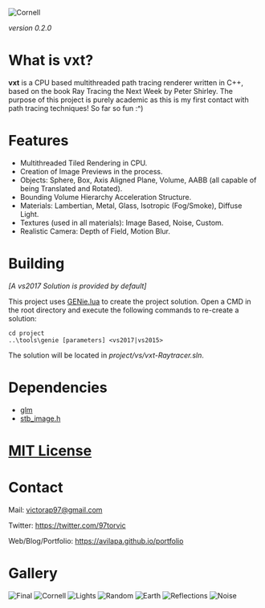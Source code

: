 ![Cornell](/assets/textures/readme/output_cornell_smoke_scene_500spp.jpg)

_version 0.2.0_

# What is vxt?

__vxt__ is a CPU based multithreaded path tracing renderer written in C++, based on the book Ray Tracing the Next Week by Peter Shirley. The purpose of this project is purely academic as this is my first contact with path tracing techniques! So far so fun :^) 

# Features

- Multithreaded Tiled Rendering in CPU.
- Creation of Image Previews in the process.
- Objects: Sphere, Box, Axis Aligned Plane, Volume, AABB (all capable of being Translated and Rotated).
- Bounding Volume Hierarchy Acceleration Structure.
- Materials: Lambertian, Metal, Glass, Isotropic (Fog/Smoke), Diffuse Light.
- Textures (used in all materials): Image Based, Noise, Custom.
- Realistic Camera: Depth of Field, Motion Blur.


# Building

_[A vs2017 Solution is provided by default]_

This project uses [GENie.lua](https://github.com/bkaradzic/GENie) to create the project solution. Open a CMD in the root directory and execute the following commands to re-create a solution:

	cd project
	..\tools\genie [parameters] <vs2017|vs2015>
	
The solution will be located in _project/vs/vxt-Raytracer.sln_.
  
# Dependencies

- [glm](https://github.com/g-truc/glm)
- [stb_image.h](https://github.com/nothings/stb)
  
# [MIT License](/LICENSE)

# Contact

Mail: victorap97@gmail.com

Twitter: https://twitter.com/97torvic

Web/Blog/Portfolio: https://avilapa.github.io/portfolio

# Gallery

![Final](/assets/textures/readme/output_final_scene_1000spp.jpg)
![Cornell](/assets/textures/readme/output_cornell_smoke_scene_500spp.jpg)
![Lights](/assets/textures/readme/output_light_250spp.jpg)
![Random](/assets/textures/readme/output_final_100spp.jpg)
![Earth](/assets/textures/readme/output_earth_250spp.jpg)
![Reflections](/assets/textures/readme/output_ch08_1000spp.jpg)
![Noise](/assets/textures/readme/output_noises_200spp.jpg)


